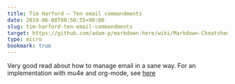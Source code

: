 ```yaml
---
title: Tim Harford — Ten email commandments
date: 2019-06-08T08:50:55+00:00
slug: tim-harford-ten-email-commandments
target: https://github.com/adam-p/markdown-here/wiki/Markdown-Cheatsheet
type: micro
bookmark: true
---
```

Very good read about how to manage email in a sane way. For an implementation with mu4e and org-mode, see [here](http://pragmaticemacs.com/emacs/master-your-inbox-with-mu4e-and-org-mode/)